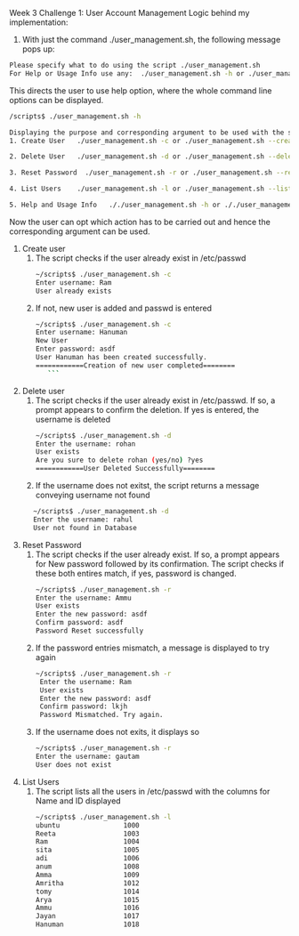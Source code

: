 Week 3 Challenge 1: User Account Management
Logic behind my implementation:
1. With just the command ./user_management.sh, the following message pops up:
```bash
Please specify what to do using the script ./user_management.sh
For Help or Usage Info use any:	 ./user_management.sh -h or ./user_management.sh --help
```
 This directs the user to use help option, where the whole command line options can be displayed.

```bash
/scripts$ ./user_management.sh -h

Displaying the purpose and corresponding argument to be used with the script: 
1. Create User	 ./user_management.sh -c or ./user_management.sh --create 

2. Delete User	 ./user_management.sh -d or ./user_management.sh --delete 

3. Reset Password  ./user_management.sh -r or ./user_management.sh --reset

4. List Users	 ./user_management.sh -l or ./user_management.sh --list

5. Help and Usage Info	 ././user_management.sh -h or ././user_management.sh --help
```
  Now the user can opt which action has to be carried out and hence the corresponding argument can be used.
  1. Create user
     1. The script checks if the user already exist in /etc/passwd
        ```bash
        ~/scripts$ ./user_management.sh -c
        Enter username: Ram
        User already exists
        ```
     2. If not, new user is added and passwd is entered
         ```bash
        ~/scripts$ ./user_management.sh -c
         Enter username: Hanuman
         New User
         Enter password: asdf
         User Hanuman has been created successfully.
         ============Creation of new user completed========
            ```
2. Delete user
     1. The script checks if the user already exist in /etc/passwd. If so, a prompt appears to confirm the deletion. If yes is entered, the username is deleted
        ```bash
        ~/scripts$ ./user_management.sh -d
        Enter the username: rohan
        User exists
        Are you sure to delete rohan (yes/no) ?yes
        ============User Deleted Successfully========

        ```
     2. If the username does not exitst, the script returns a message conveying username not found
       
```bash
      ~/scripts$ ./user_management.sh -d
      Enter the username: rahul
      User not found in Database
```
3. Reset Password
     1. The script checks if the user already exist. If so, a prompt appears for New password followed by its confirmation. The script checks if these both entires match, if yes, password is changed.
        ```bash
        ~/scripts$ ./user_management.sh -r
        Enter the username: Ammu
        User exists
        Enter the new password: asdf
        Confirm password: asdf
        Password Reset successfully
        ```
     2. If the password entries mismatch, a message is displayed to try again
         ```bash
         ~/scripts$ ./user_management.sh -r
          Enter the username: Ram
          User exists
          Enter the new password: asdf
          Confirm password: lkjh
          Password Mismatched. Try again.
         ```
     3. If the username does not exits, it displays so
        ```bash
        ~/scripts$ ./user_management.sh -r
        Enter the username: gautam
        User does not exist
        ```
4.  List Users
     1. The script lists all the users in /etc/passwd with the columns for Name and ID displayed
        ```bash
        ~/scripts$ ./user_management.sh -l
        ubuntu                1000
        Reeta                 1003
        Ram                   1004
        sita                  1005
        adi                   1006
        anum                  1008
        Amma                  1009
        Amritha               1012
        tomy                  1014
        Arya                  1015
        Ammu                  1016
        Jayan                 1017
        Hanuman               1018
        ```
        
    
   
 

